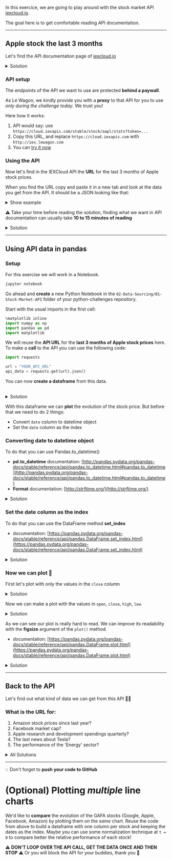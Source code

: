 In this exercice, we are going to play around with the stock market API [iexcloud.io](https://iexcloud.io/).

The goal here is to get comfortable reading API documentation.

---

## Apple stock the last 3 months

Let's find the API documentation page of [iexcloud.io](https://iexcloud.io/)

<details><summary markdown='span'>Solution
</summary>
Documentation pages are often hidden in the footer or in some menu.<br/>
Typing <i>'the_website_name API documentation'</i> in the google search bar is a quick way to find it too.
<br>
solution: <a href="https://iexcloud.io/docs/api/">https://iexcloud.io/docs/api/</a>
</details>

### API setup

The endpoints of the API we want to use are protected **behind a paywall**.

As Le Wagon, we kindly provide you with a **proxy** to that API for you to use _only during the challenge today_. We trust you!

Here how it works:

1. API would say: use `https://cloud.iexapis.com/stable/stock/aapl/stats?token=...`
1. Copy this URL, and replace `https://cloud.iexapis.com` with `http://iex.lewagon.com`
1. You can [try it now](http://iex.lewagon.com/stable/stock/tsla/chart/1d)

### Using the API

Now let's find in the IEXCloud API the **URL** for the last 3 months of Apple stock prices.

When you find the URL copy and paste it in a new tab and look at the data you get from the API.
It should be a JSON looking like that:
<details><summary markdown='span'>Show example
</summary>

```js
[
    {
        date: "2014-04-17",
        open: 68.2926,
        high: 69.3117,
        low: 68.1875,
        close: 68.9414,
        volume: 71106721,
        unadjustedVolume: 10158103,
        change: 0.778798,
        changePercent: 1.143,
        vwap: 68.8375,
        label: "Apr 17, 14",
        changeOverTime: 0
    },
    {
        date: "2014-04-21",
        open: 68.9939,
        high: 69.8869,
        low: 68.8127,
        close: 69.7596,
        volume: 45668931,
        unadjustedVolume: 6524133,
        change: 0.8182,
        changePercent: 1.187,
        vwap: 69.5143,
        label: "Apr 21, 14",
        changeOverTime: 0.011868050257174998
    },
// [...]
]
```
</details>

⚠️ Take your time before reading the solution, finding what we want in API documentation can usually take **10 to 15 minutes of reading**

<details><summary markdown='span'>Solution
</summary>
You can find this information here in the documentation:
<a href="https://iexcloud.io/docs/api/#historical-prices">https://iexcloud.io/docs/api/#historical-prices</a>
<br>
The URL is:
<pre>
http://iex.lewagon.com/stable/stock/aapl/chart/3m
</pre>
</details>

------

## Using API data in pandas

### Setup

For this exercise we will work in a Notebook.

```sh
jupyter notebook
```

Go ahead and **create** a new Python Notebook in the `02-Data-Sourcing/01-Stock-Market-API` folder of your python-challenges repository.

Start with the usual imports in the first cell:

```python
%matplotlib inline
import numpy as np
import pandas as pd
import matplotlib
```

We will reuse the **API URL** for the **last 3 months of Apple stock prices** here.<br>
To make a **call** to the API you can use the following code:

```python
import requests

url = "YOUR_API_URL"
api_data = requests.get(url).json()
```

You can now **create a dataframe** from this data.

<br>
<details><summary markdown='span'>Solution
</summary>
<code>apple_stock_df = pd.DataFrame(api_data)</code>
</details>

With this dataframe we can **plot** the evolution of the stock price.
But before that we need to do 2 things:
- Convert `date` column to datetime object
- Set the `date` column as the index

### Converting date to datetime object

To do that you can use Pandas.to_datetime()

- **pd.to_datetime** documentation: [http://pandas.pydata.org/pandas-docs/stable/reference/api/pandas.to_datetime.html#pandas.to_datetime](http://pandas.pydata.org/pandas-docs/stable/reference/api/pandas.to_datetime.html#pandas.to_datetime)
- **Format** documentation: [http://strftime.org/](http://strftime.org/)

<details><summary markdown='span'>Solution
</summary>
<code>apple_stock_df['date'] = pd.to_datetime(apple_stock_df['date'], format="%Y-%m-%d")</code>
</details>

### Set the date column as the index

To do that you can use the DataFrame method **set_index**

- documentation: [https://pandas.pydata.org/pandas-docs/stable/reference/api/pandas.DataFrame.set_index.html](https://pandas.pydata.org/pandas-docs/stable/reference/api/pandas.DataFrame.set_index.html)


<details><summary markdown='span'>Solution
</summary>
<code>apple_stock_df = apple_stock_df.set_index('date')</code>
</details>

### Now we can plot 🎉

First let's plot with only the values in the `close` column

<details><summary markdown='span'>Solution
</summary>
<code>apple_stock_df['close'].plot()</code>
</details>

Now we can make a plot with the values in `open`, `close`, `high`, `low`.

<details><summary markdown='span'>Solution
</summary>
<code>apple_stock_df[['open', 'close', 'high', 'low']].plot()</code>
</details>

As we can see our plot is really hard to read. We can improve its readability with the **figsize** argument of the `plot()` method.
- documentation: [https://pandas.pydata.org/pandas-docs/stable/reference/api/pandas.DataFrame.plot.html](https://pandas.pydata.org/pandas-docs/stable/reference/api/pandas.DataFrame.plot.html)

<details><summary markdown='span'>Solution
</summary>
<code>apple_stock_df[['open', 'close', 'high', 'low']].plot(figsize=(12,4))</code>
</details>

---

## Back to the API

Let's find out what kind of data we can get from this API 🕵️‍♂️

### What is the URL for:

1) Amazon stock prices since last year?
2) Facebook market cap?
3) Apple research and development spendings quarterly?
4) The last news about Tesla?
5) The performance of the 'Energy' sector?

<details><summary markdown='span'>All Solutions
</summary>
<ol>
    <li><code>http://iex.lewagon.com/stable/stock/amzn/chart/1y</code></li>
    <li><code>http://iex.lewagon.com/stable/stock/fb/stats</code></li>
    <li><code>http://iex.lewagon.com/stable/stock/aapl/financials</code></li>
    <li><code>http://iex.lewagon.com/stable/stock/tsla/news/last/1</code></li>
    <li><code>http://iex.lewagon.com/stable/stock/market/sector-performance</code></li>
</ol>
</details>

---

:bulb: Don't forget to **push your code to GitHub**

# (Optional) Plotting _multiple_ line charts

We'd like to **compare** the evolution of the GAFA stocks (Google, Apple, Facebook, Amazon) by plotting them on the _same_ chart.
Reuse the code from above to build a dataframe with one column per stock and keeping the dates as the index.
Maybe you can use some normalization technique at `t = 0` to compare better the relative performance of each stock!

:warning: **DON'T LOOP OVER THE API CALL, GET THE DATA ONCE AND THEN STOP** :warning:
Or you will block the API for your buddies, thank you 🙏
